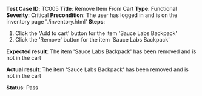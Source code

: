 **Test Case ID**: TC005
**Title**: Remove Item From Cart
**Type**: Functional
**Severity**: Critical
**Precondition**: The user has logged in and is on the inventory page './inventory.html'
**Steps**:
1. Click the 'Add to cart' button for the item 'Sauce Labs Backpack'
2. Click the 'Remove' button for the item 'Sauce Labs Backpack'

**Expected result**: The item 'Sauce Labs Backpack' has been removed and is not in the cart

**Actual result**: The item 'Sauce Labs Backpack' has been removed and is not in the cart

**Status**: Pass